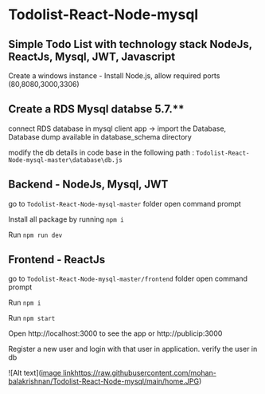 # Todolist-React-Node-mysql

## Simple Todo List with technology stack NodeJs, ReactJs, Mysql, JWT, Javascript

Create a windows instance - Install Node.js, allow required ports (80,8080,3000,3306)

## Create a RDS Mysql databse 5.7.** 

connect RDS database in mysql client app -> import the Database, Database dump available in database_schema directory

modify the db details in code base in the following path : `Todolist-React-Node-mysql-master\database\db.js`


## Backend - NodeJs, Mysql, JWT

go to `Todolist-React-Node-mysql-master` folder open command prompt

Install all package by running `npm i`   

Run `npm run dev`


## Frontend - ReactJs

go to `Todolist-React-Node-mysql-master/frontend` folder  open command prompt

Run `npm i`

Run `npm start`

Open http://localhost:3000  to see the app or http://publicip:3000

Register a new user and login with that user in application. verify the user in db

![Alt text]([image link](https://raw.githubusercontent.com/mohan-balakrishnan/Todolist-React-Node-mysql/main/home.JPG)https://raw.githubusercontent.com/mohan-balakrishnan/Todolist-React-Node-mysql/main/home.JPG)




